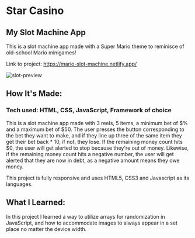 # Star Casino
## My Slot Machine App
 This is a slot machine app made with a Super Mario theme to reminisce of old-school Mario minigames!

Link to project: https://mario-slot-machine.netlify.app/

![slot-preview](https://user-images.githubusercontent.com/69063941/90574999-64baff80-e188-11ea-9f60-daff494e27e4.png)


## How It's Made:
### Tech used: HTML, CSS, JavaScript, Framework of choice

This is a slot machine app made with 3 reels, 5 items, a minimum bet of $% and a maximum bet of $50. The user presses the button corresponding to the bet they want to make, and if they line up three of the same item they get their bet back * 10, if not, they lose. If the remaining money count hits $0, the user will get alerted to stop because they're out of money. Likewise, if the remaining money count hits a negative number, the user will get alerted that they are now in debt, as a negative amount means they owe money.

This project is fully responsive and uses HTML5, CSS3 and Javascript as its languages.


## What I Learned:
In this project I learned a way to utilize arrays for randomization in JavaScript, and how to accommodate images to always appear in a set place no matter the device width.
